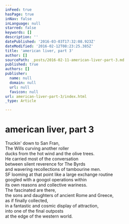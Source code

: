 ```yaml
---
inFeed: true
hasPage: true
inNav: false
inLanguage: null
starred: false
keywords: []
description: ''
datePublished: '2016-03-03T17:32:08.923Z'
dateModified: '2016-02-12T08:23:25.385Z'
title: 'american liver, part 3'
author: []
sourcePath: _posts/2016-02-11-american-liver-part-3.md
published: true
authors: []
publisher:
  name: null
  domain: null
  url: null
  favicon: null
url: american-liver-part-3/index.html
_type: Article

---
```

# american liver, part 3

Truckin' down to San Fran,  
The Wills curving another roller  
ducks from the hot wind and the olive trees.  
He carried most of the conversation  
between silent reverence for The Byrds  
and wavering recollections of tambourine men.  
SF looming at that point like a large exchange routine  
googled with a googol operations within  
its own reasons and collective wariness.  
The fascinated are there,  
the sons and daughters of ancient Rome and Greece,  
as if finally collected,  
in a fantastic and cosmic display of attraction,  
into one of the final outposts  
at the edge of the western world.